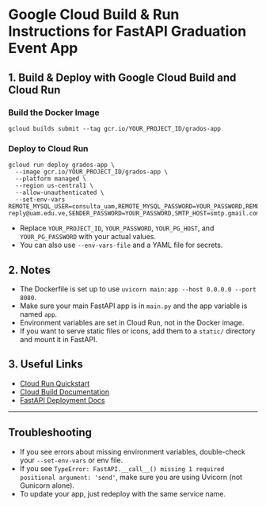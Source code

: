# Google Cloud Build & Run Instructions for FastAPI Graduation Event App

## 1. Build & Deploy with Google Cloud Build and Cloud Run

### Build the Docker Image
```
gcloud builds submit --tag gcr.io/YOUR_PROJECT_ID/grados-app
```

### Deploy to Cloud Run
```
gcloud run deploy grados-app \
  --image gcr.io/YOUR_PROJECT_ID/grados-app \
  --platform managed \
  --region us-central1 \
  --allow-unauthenticated \
  --set-env-vars REMOTE_MYSQL_USER=consulta_uam,REMOTE_MYSQL_PASSWORD=YOUR_PASSWORD,REMOTE_MYSQL_DB=cestudio_uam,REMOTE_MYSQL_CHARSET=utf8mb4,SENDER_EMAIL=no-reply@uam.edu.ve,SENDER_PASSWORD=YOUR_PASSWORD,SMTP_HOST=smtp.gmail.com,SMTP_PORT=587,LOCAL_PG_HOST=YOUR_PG_HOST,LOCAL_PG_PORT=5432,LOCAL_PG_USER=postgres,LOCAL_PG_PASSWORD=YOUR_PG_PASSWORD,LOCAL_PG_DB=local_event_control_db
```
- Replace `YOUR_PROJECT_ID`, `YOUR_PASSWORD`, `YOUR_PG_HOST`, and `YOUR_PG_PASSWORD` with your actual values.
- You can also use `--env-vars-file` and a YAML file for secrets.

## 2. Notes
- The Dockerfile is set up to use `uvicorn main:app --host 0.0.0.0 --port 8080`.
- Make sure your main FastAPI app is in `main.py` and the app variable is named `app`.
- Environment variables are set in Cloud Run, not in the Docker image.
- If you want to serve static files or icons, add them to a `static/` directory and mount it in FastAPI.

## 3. Useful Links
- [Cloud Run Quickstart](https://cloud.google.com/run/docs/quickstarts/build-and-deploy)
- [Cloud Build Documentation](https://cloud.google.com/build/docs/)
- [FastAPI Deployment Docs](https://fastapi.tiangolo.com/deployment/)

---

## Troubleshooting
- If you see errors about missing environment variables, double-check your `--set-env-vars` or env file.
- If you see `TypeError: FastAPI.__call__() missing 1 required positional argument: 'send'`, make sure you are using Uvicorn (not Gunicorn alone).
- To update your app, just redeploy with the same service name.
